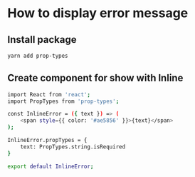 # How to display error message

## Install package

```bash
yarn add prop-types
```

## Create component for show with lnline

```bash
import React from 'react';
import PropTypes from 'prop-types';

const InlineError = ({ text }) => (
    <span style={{ color: '#ae5856' }}>{text}</span>
);

InlineError.propTypes = {
    text: PropTypes.string.isRequired
}

export default InlineError;
```
